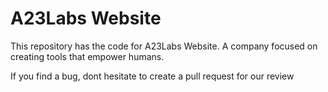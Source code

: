 # A23Labs Website

This repository has the code for A23Labs Website. A company focused on creating tools that empower humans. 

If you find a bug, dont hesitate to create a pull request for our review
